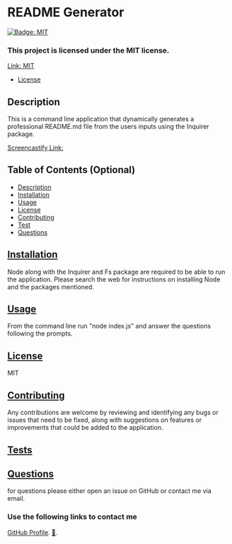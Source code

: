 # README Generator

[![Badge: MIT](https://img.shields.io/badge/License-MIT-yellow.svg)](https://opensource.org/licenses/MIT)

### This project is licensed under the MIT license.

[Link: MIT](https://opensource.org/licenses/MIT)

- [License](#license)

## Description

This is a command line application that dynamically generates a professional README.md file from the users inputs using the Inquirer package.

[Screencastify Link:](https://drive.google.com/file/d/1dMI52UIUH1esPxIXuS6d3LtbKhU-XIZE/view)

## Table of Contents (Optional)

- [Description](#description)
- [Installation](#installation)
- [Usage](#usage)
- [License](#license)
- [Contributing](#contributing)
- [Test](#test)
- [Questions](#questions)

## <a href="Installation">Installation</a>

Node along with the Inquirer and Fs package are required to be able to run the application. Please search the web for instructions on installing Node and the packages mentioned.

## <a href="Usage">Usage</a>

From the command line run "node index.js" and answer the questions following the prompts.

## <a href="License">License</a>

MIT

## <a href="Contributing">Contributing</a>

Any contributions are welcome by reviewing and identifying any bugs or issues that need to be fixed, along with suggestions on features or improvements that could be added to the application.

## <a href="Tests">Tests</a>

## <a href="Questions">Questions</a>

for questions please either open an issue on GitHub or contact me via email.

### Use the following links to contact me

[GitHub Profile](https://github.com/LL8719/).
[:envelope_with_arrow:](arsgatslr_87@yahoo.com).
